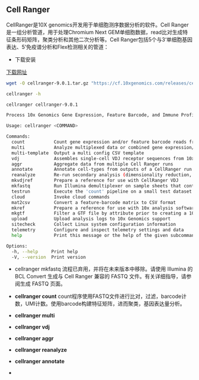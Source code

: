 ## Cell Ranger 

CellRanger是10X genomics开发用于单细胞测序数据分析的软件。Cell Ranger是一组分析管道，用于处理Chromium Next GEM单细胞数据，read比对生成特征条形码矩阵，聚类分析和其他二次分析等。Cell Ranger包括5个与3‘单细胞基因表达、5’免疫谱分析和Flex检测相关的管道：


- 下载安装

[下载网址](https://www.10xgenomics.com/support/software/cell-ranger/downloads)


```bash
wget -O cellranger-9.0.1.tar.gz "https://cf.10xgenomics.com/releases/cell-exp/cellranger-9.0.1.tar.gz?Expires=1751485501&Key-Pair-Id=APKAI7S6A5RYOXBWRPDA&Signature=giX06Yx6gK8Gf3BKO~sPhn6O6h3lomSNouh~oqZr05~QEmT9QEwYkcCHHwORNSoaF4bCDvN3G6hNh4yLUUd9lWceb1p3q9qBh2~BVWHVgQjG3YXpYCYfdOabzBjX9fXgNmoWB4GjeL62K4aLwCfQxl5RpqnS9BWw9DdLGndQrHgHDb2A10IJ-fLWSIlO8NfgmZMCPt5iX-1pkamvIhHLlLiWtqTC2R0mQjSwhokZ95ONwQxNFliimRKOizN5tOn3HlHWKZM12KvUoX4BqUiO~631P2S5jCAaJIeNY1~SA~0vgMqZb-MeYNPjQucK4wvlBOBeaxuK-yANVQ1LFLZkpw__"
```

```bash
cellranger -h

cellranger cellranger-9.0.1

Process 10x Genomics Gene Expression, Feature Barcode, and Immune Profiling data

Usage: cellranger <COMMAND>

Commands:
  count           Count gene expression and/or feature barcode reads from a single sample and GEM well
  multi           Analyze multiplexed data or combined gene expression/immune profiling/feature barcode data
  multi-template  Output a multi config CSV template
  vdj             Assembles single-cell VDJ receptor sequences from 10x Immune Profiling libraries
  aggr            Aggregate data from multiple Cell Ranger runs
  annotate        Annotate cell-types from outputs of a CellRanger run
  reanalyze       Re-run secondary analysis (dimensionality reduction, clustering, etc)
  mkvdjref        Prepare a reference for use with CellRanger VDJ
  mkfastq         Run Illumina demultiplexer on sample sheets that contain 10x-specific sample index sets
  testrun         Execute the 'count' pipeline on a small test dataset
  cloud           Invoke cloud commands
  mat2csv         Convert a feature-barcode matrix to CSV format
  mkref           Prepare a reference for use with 10x analysis software. Requires a GTF and FASTA
  mkgtf           Filter a GTF file by attribute prior to creating a 10x reference
  upload          Upload analysis logs to 10x Genomics support
  sitecheck       Collect Linux system configuration information
  telemetry       Configure and inspect telemetry settings and data
  help            Print this message or the help of the given subcommand(s)

Options:
  -h, --help     Print help
  -V, --version  Print version


```

- cellranger mkfastq 流程已弃用，并将在未来版本中移除。请使用 Illumina 的 BCL Convert 生成与 Cell Ranger 兼容的 FASTQ 文件。有关详细指导，请参阅生成 FASTQ 页面。


- **cellranger count**
count程序使用FASTQ文件进行比对，过滤，barcode计数，UMI计数。使用barcode构建特征矩阵，进而聚类，基因表达量分析。

- **cellranger multi**

- **cellranger vdj**
- **cellranger aggr**
- **cellranger reanalyze**
- **cellranger annotate**
- 
